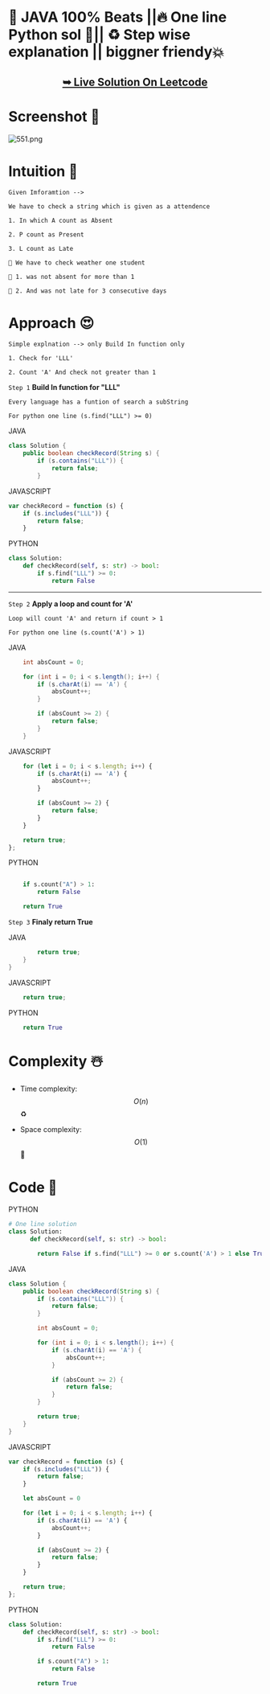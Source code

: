 # 💯 JAVA 100% Beats ||🔥 One line Python sol 🎉|| ♻️ Step wise explanation || biggner friendy💥


<h2 align="center"> 

<a href="https://leetcode.com/problems/the-number-of-beautiful-subsets/solutions/5195346/only-backtracking-concise-newbie-friendly-3-lang-simple-explanation"><strong>➥ Live Solution On Leetcode</strong></a>
</h2>

# Screenshot 🎉

![551.png](https://assets.leetcode.com/users/images/3ca18026-acdc-4274-8a98-7be8c8e1af66_1716905224.8211536.png)


# Intuition 🤔
<!-- Describe your first thoughts on how to solve this problem. -->

    Given Imforamtion -->

    We have to check a string which is given as a attendence 

    1. In which A count as Absent
    
    2. P count as Present 
    
    3. L count as Late

    🤔 We have to check weather one student 

    🤔 1. was not absent for more than 1 

    🤔 2. And was not late for 3 consecutive days


# Approach 😍
<!-- Describe your approach to solving the problem. -->

    Simple explnation --> only Build In function only

    1. Check for 'LLL' 
    
    2. Count 'A' And check not greater than 1 

`Step 1` **Build In function for "LLL"**

    Every language has a funtion of search a subString 

    For python one line (s.find("LLL") >= 0)

JAVA
```JAVA []
class Solution {
    public boolean checkRecord(String s) {
        if (s.contains("LLL")) {
            return false;
        }
```
JAVASCRIPT
```JAVASCRIPT []
var checkRecord = function (s) {
    if (s.includes("LLL")) {
        return false;
    }
```
PYTHON
``` PYTHON []
class Solution:
    def checkRecord(self, s: str) -> bool:
        if s.find("LLL") >= 0:
            return False

```
---

`Step 2` **Apply a loop and count for 'A'**

    Loop will count 'A' and return if count > 1

    For python one line (s.count('A') > 1)

JAVA
```JAVA []
    int absCount = 0;

    for (int i = 0; i < s.length(); i++) {
        if (s.charAt(i) == 'A') {
            absCount++;
        }

        if (absCount >= 2) {
            return false;
        }
    }
```
JAVASCRIPT
```JAVASCRIPT []
    for (let i = 0; i < s.length; i++) {
        if (s.charAt(i) == 'A') {
            absCount++;
        }

        if (absCount >= 2) {
            return false;
        }
    }

    return true;
};
```
PYTHON
``` PYTHON []

    if s.count("A") > 1:
        return False

    return True

```

`Step 3` **Finaly return True**

JAVA
```JAVA []
        return true;
    }
}
```
JAVASCRIPT
```JAVASCRIPT []
    return true;
```
PYTHON
``` PYTHON []
    return True

```



# Complexity ☃️
- Time complexity: $$O(n)$$ ♻️
<!-- Add your time complexity here, e.g. $$O(n)$$ -->

- Space complexity: $$O(1)$$ 🚀
<!-- Add your space complexity here, e.g. $$O(n)$$ -->

# Code 💖

PYTHON
```PYTHON []
# One line solution
class Solution:
      def checkRecord(self, s: str) -> bool:

        return False if s.find("LLL") >= 0 or s.count('A') > 1 else True
```
JAVA
```JAVA []
class Solution {
    public boolean checkRecord(String s) {
        if (s.contains("LLL")) {
            return false;
        }

        int absCount = 0;

        for (int i = 0; i < s.length(); i++) {
            if (s.charAt(i) == 'A') {
                absCount++;
            }

            if (absCount >= 2) {
                return false;
            }
        }

        return true;
    }
}
```
JAVASCRIPT
```JAVASCRIPT []
var checkRecord = function (s) {
    if (s.includes("LLL")) {
        return false;
    }

    let absCount = 0

    for (let i = 0; i < s.length; i++) {
        if (s.charAt(i) == 'A') {
            absCount++;
        }

        if (absCount >= 2) {
            return false;
        }
    }

    return true;
};
```
PYTHON
``` PYTHON []
class Solution:
    def checkRecord(self, s: str) -> bool:
        if s.find("LLL") >= 0:
            return False

        if s.count("A") > 1:
            return False

        return True

```